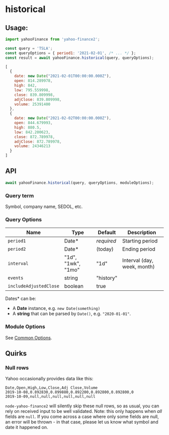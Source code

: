 # historical

## Usage:

```js
import yahooFinance from 'yahoo-finance2';

const query = 'TSLA';
const queryOptions = { period1: '2021-02-01', /* ... */ };
const result = await yahooFinance.historical(query, queryOptions);

[
  {
    date: new Date("2021-02-01T00:00:00.000Z"),
    open: 814.289978,
    high: 842,
    low: 795.559998,
    close: 839.809998,
    adjClose: 839.809998,
    volume: 25391400
  },
  {
    date: new Date("2021-02-02T00:00:00.000Z"),
    open: 844.679993,
    high: 880.5,
    low: 842.200623,
    close: 872.789978,
    adjClose: 872.789978,
    volume: 24346213
  }
]
```

## API

```js
await yahooFinance.historical(query, queryOptions, moduleOptions);
```

### Query term

Symbol, company name, SEDOL, etc.

### Query Options

| Name          | Type      | Default    | Description                       |
| ------------- | ----------| ---------- | --------------------------------- |
| `period1`     | Date*     | *required* | Starting period
| `period2`     | Date*     | (today)    | Ending period
| `interval`    | "1d", "1wk", "1mo" | "1d" | Interval (day, week, month)
| `events`      | string    | "history"
| `includeAdjustedClose` | boolean | true

Dates* can be:

* A **Date** instance, e.g. `new Date(something)`
* A **string** that can be parsed by `Date()`, e.g. `"2020-01-01"`.

### Module Options

See [Common Options](../README.md#common-options).

## Quirks

### Null rows

Yahoo occasionally provides data like this:

```csv
Date,Open,High,Low,Close,Adj Close,Volume
2019-10-08,0.892830,0.899880,0.892200,0.892800,0.892800,0
2019-10-09,null,null,null,null,null,null
```

`node-yahoo-finance2` will silently skip these null rows, so as usual, you
can rely on received input to be well validated.  Note: this only happens
when *all* fields are `null`.  If you come across a case where only some
fields are null, an error will be thrown - in that case, please let us know
what symbol and date it happened on.
